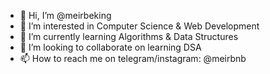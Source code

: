 - 👋 Hi, I’m @meirbeking
- 👀 I’m interested in Computer Science & Web Development
- 🌱 I’m currently learning Algorithms & Data Structures
- 💞️ I’m looking to collaborate on learning DSA
- 📫 How to reach me on telegram/instagram: @meirbnb

<!---
meirbeking/meirbeking is a ✨ special ✨ repository because its `README.md` (this file) appears on your GitHub profile.
You can click the Preview link to take a look at your changes.
--->
